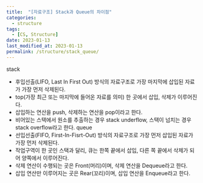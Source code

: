 ```yaml
---
title:  "[자료구조] Stack과 Queue의 차이점"
categories:
  - structure
tags:
  - [CS, Structure]
date: 2023-01-13
last_modified_at: 2023-01-13
permalink: /structure/stack_queue/
---
```


stack
* 후입선출(LIFO, Last In First Out) 방식의 자료구조로 가장 마지막에 삽입된 자료가 가장 먼저 삭제된다.
* top(가장 최근 또는 마지막에 들어온 자료를 의미) 한 곳에서 삽입, 삭제가 이루어진다.
* 삽입하는 연산을 push, 삭제하는 연산을 pop이라고 한다.
* 비어있는 스택에서 원소를 추출하는 경우 stack underflow, 스택이 넘치는 경우 stack overflow라고 한다.
queue
* 선입선출(FIFO, First-In-Fisrt-Out) 방식의 자료구조로 가장 먼저 삽입된 자료가 가장 먼저 삭제된다.
* 작업구역이 한 곳인 스택과 달리, 큐는 한쪽 끝에서 삽입, 다른 쪽 끝에서 삭제가 되어 양쪽에서 이루어진다.
* 삭제 연산이 수행되는 곳은 Front(머리)이며, 삭제 연산을 Dequeue라고 한다.
* 삽입 연산만 이루어지는 곳은 Rear(꼬리)이며, 삽입 연산을 Enqueue라고 한다.
